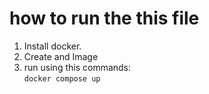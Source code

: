 # how to run the this file

1. Install docker.
2. Create and Image
3. run using this commands: <br>
   <code>docker compose up </code>
